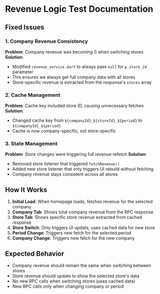 # Revenue Logic Test Documentation

## Fixed Issues

### 1. Company Revenue Consistency
**Problem**: Company revenue was becoming 0 when switching stores
**Solution**: 
- Modified `revenue_service.dart` to always pass `null` for `p_store_id` parameter
- This ensures we always get full company data with all stores
- Store-specific revenue is extracted from the response's `stores` array

### 2. Cache Management
**Problem**: Cache key included store ID, causing unnecessary fetches
**Solution**:
- Changed cache key from `${companyId}_${storeId}_${period}` to `${companyId}_${period}`
- Cache is now company-specific, not store-specific

### 3. State Management
**Problem**: Store changes were triggering full revenue refetch
**Solution**:
- Removed store listener that triggered `fetchRevenue()`
- Added new store listener that only triggers UI rebuild without fetching
- Company revenue stays consistent across all stores

## How It Works

1. **Initial Load**: When homepage loads, fetches revenue for the selected company
2. **Company Tab**: Shows total company revenue from the RPC response
3. **Store Tab**: Shows specific store revenue extracted from cached response
4. **Store Switch**: Only triggers UI update, uses cached data for new store
5. **Period Change**: Triggers new fetch for the selected period
6. **Company Change**: Triggers new fetch for the new company

## Expected Behavior

- Company revenue should remain the same when switching between stores
- Store revenue should update to show the selected store's data
- No new RPC calls when switching stores (uses cached data)
- New RPC calls only when changing company or period